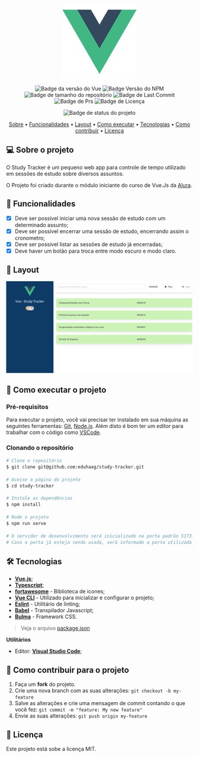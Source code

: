 <div align="center">
  
  ![](src/assets/logo.png)
  
</div>
<div align="center">

![Badge da versão do Vue](https://img.shields.io/badge/Vue.js-3.2.13-green?logo=vuedotjs&color=%234FC08D&link=https%3A%2F%2Fvuejs.org
)
![Badge Versão do NPM](https://img.shields.io/badge/NPM-v9.8.1-dark_green)
![Badge de tamanho do repositório](https://img.shields.io/github/repo-size/eduhaag/study-tracker)
![Badge de Last Commit](https://img.shields.io/github/last-commit/eduhaag/study-tracker?color=orange)
![Badge de Prs](https://img.shields.io/badge/PRs-Welcome-yellow)
![Badge de Licença](https://img.shields.io/badge/licence-MIT-green)

![Badge de status do projeto](https://img.shields.io/badge/PROJETO_EM_DESENVOLVIMENTO-yellow)

 <a href="#-sobre-o-projeto">Sobre</a> •
  <a href="#-funcionalidades">Funcionalidades</a> •
 <a href="#-layout">Layout</a> • 
 <a href="#-como-executar-o-projeto">Como executar</a> • 
 <a href="#-tecnologias">Tecnologias</a> • 
 <a href="#-como-contribuir-para-o-projeto">Como contribuir</a> • 
 <a href="#-licença">Licença</a>
  
</div>

## 💻 Sobre o projeto
O Study Tracker é um pequeno web app para controle de tempo utilizado em sessões de estudo sobre diversos assuntos.

O Projeto foi criado durante o módulo iniciante do curso de Vue.Js da [Alura](https://alura.com.br).

## 🧰 Funcionalidades
- [x] Deve ser possível iniciar uma nova sessão de estudo com um determinado assunto;
- [x] Deve ser possível encerrar uma sessão de estudo, encerrando assim o cronometro;
- [x] Deve ser possível listar as sessões de estudo já encerradas;
- [x] Deve haver um botão para troca entre modo escuro e modo claro.

## 🎨 Layout
![Tela do Study Tracker](public/study-tracker.png)

## 🚀 Como executar o projeto
### Pré-requisitos
Para executar o projeto, você vai precisar ter instalado em sua máquina as seguintes ferramentas: [Git](https://git-scm.com), [Node.js](https://nodejs.org/en/). Além disto é bom ter um editor para trabalhar com o código como [VSCode](https://code.visualstudio.com/).

### Clonando o repositório
```bash
# Clone o repositório
$ git clone git@github.com:eduhaag/study-tracker.git

# Acesse a página do projeto
$ cd study-tracker

# Instale as dependências
$ npm install

# Rode o projeto
$ npm run serve

# O servidor de desenvolvimento será inicializado na porta padrão 5173. Acesso http://localhost:8080. 
# Caso a porta já esteja sendo usada, será informado a porta utilizada na saida do terminal.
```

## 🛠️ Tecnologias
- **[Vue.js](https://vuejs.org)**;
- **[Typescript](https://www.typescriptlang.org/)**;
- **[fortawesome](https://fontawesome.com/)** - Biblioteca de icones;
- **[Vue CLI](https://cli.vuejs.org/)** - Utilizado para inicializar e configurar o projeto;
- **[Eslint](https://eslint.org/)** - Utilitário de linting;
- **[Babel](https://babeljs.io/docs/)** - Transpilador Javascript;
- **[Bulma](https://bulma.io/)** - Framework CSS.
> Veja o arquivo [package.json](package.json)


**Utilitários**
- Editor:  **[Visual Studio Code](https://code.visualstudio.com/)**;

## 💪 Como contribuir para o projeto
1. Faça um **fork** do projeto.
2. Crie uma nova branch com as suas alterações: `git checkout -b my-feature`
3. Salve as alterações e crie uma mensagem de commit contando o que você fez: `git commit -m "feature: My new feature"`
4. Envie as suas alterações: `git push origin my-feature`

## 📝 Licença
Este projeto está sobe a licença MIT.
